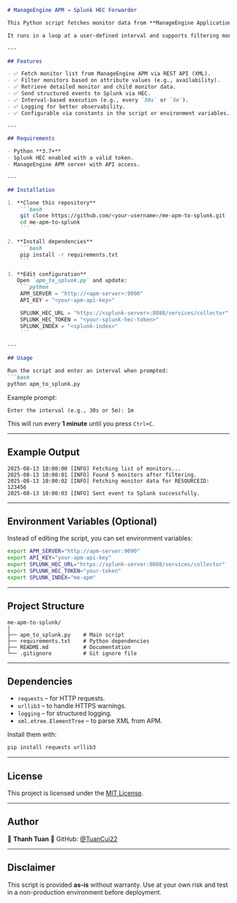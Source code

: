````markdown
# ManageEngine APM → Splunk HEC Forwarder

This Python script fetches monitor data from **ManageEngine Application Manager (APM)** and sends it to **Splunk HTTP Event Collector (HEC)**.

It runs in a loop at a user-defined interval and supports filtering monitors by specific attributes.

---

## Features

- ✅ Fetch monitor list from ManageEngine APM via REST API (XML).
- ✅ Filter monitors based on attribute values (e.g., availability).
- ✅ Retrieve detailed monitor and child monitor data.
- ✅ Send structured events to Splunk via HEC.
- ✅ Interval-based execution (e.g., every `30s` or `5m`).
- ✅ Logging for better observability.
- ✅ Configurable via constants in the script or environment variables.

---

## Requirements

- Python **3.7+**
- Splunk HEC enabled with a valid token.
- ManageEngine APM server with API access.

---

## Installation

1. **Clone this repository**
    ```bash
    git clone https://github.com/<your-username>/me-apm-to-splunk.git
    cd me-apm-to-splunk
    ```

2. **Install dependencies**
    ```bash
    pip install -r requirements.txt
    ```

3. **Edit configuration**  
   Open `apm_to_splunk.py` and update:
    ```python
    APM_SERVER = "http://<apm-server>:9090"
    API_KEY = "<your-apm-api-key>"

    SPLUNK_HEC_URL = "https://<splunk-server>:8088/services/collector"
    SPLUNK_HEC_TOKEN = "<your-splunk-hec-token>"
    SPLUNK_INDEX = "<splunk-index>"
    ```

---

## Usage

Run the script and enter an interval when prompted:
```bash
python apm_to_splunk.py
````

Example prompt:

```
Enter the interval (e.g., 30s or 5m): 1m
```

This will run every **1 minute** until you press `Ctrl+C`.

---

## Example Output

```
2025-08-13 10:00:00 [INFO] Fetching list of monitors...
2025-08-13 10:00:01 [INFO] Found 5 monitors after filtering.
2025-08-13 10:00:02 [INFO] Fetching monitor data for RESOURCEID: 123456
2025-08-13 10:00:03 [INFO] Sent event to Splunk successfully.
```

---

## Environment Variables (Optional)

Instead of editing the script, you can set environment variables:

```bash
export APM_SERVER="http://apm-server:9090"
export API_KEY="your-apm-api-key"
export SPLUNK_HEC_URL="https://splunk-server:8088/services/collector"
export SPLUNK_HEC_TOKEN="your-token"
export SPLUNK_INDEX="me-apm"
```

---

## Project Structure

```
me-apm-to-splunk/
│
├── apm_to_splunk.py    # Main script
├── requirements.txt    # Python dependencies
├── README.md           # Documentation
└── .gitignore          # Git ignore file
```

---

## Dependencies

* `requests` – for HTTP requests.
* `urllib3` – to handle HTTPS warnings.
* `logging` – for structured logging.
* `xml.etree.ElementTree` – to parse XML from APM.

Install them with:

```bash
pip install requests urllib3
```

---

## License

This project is licensed under the [MIT License](LICENSE).

---

## Author

👤 **Thanh Tuan**
💼 GitHub: [@TuanCui22](https://github.com/TuanCui22)

---

## Disclaimer

This script is provided **as-is** without warranty. Use at your own risk and test in a non-production environment before deployment.
